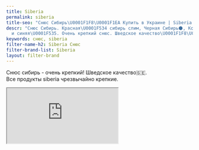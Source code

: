 ```yaml
---
title: Siberia
permalink: siberia
title-seo: "Снюс Сибирь\U0001F1F8\U0001F1EA Купить в Украине | Siberia Снюс"
descr: "Снюс Cибирь. Красная\U0001F534 сибирь слим, Черная Сибирь⚫, Коричневая\U0001F7E4
  и синяя\U0001F535. Очень крепкий снюс. Шведское качество\U0001F1F8\U0001F1EA"
keywords: снюс, siberia
filter-name-h2: Siberia Снюс
filter-brand-list: Siberia
layout: filter-brand
---
```


Снюс сибирь - очень крепкий! Шведское качество🇸🇪. <br>
Все продукты siberia чрезвычайно крепкие.
<div class="embed-responsive embed-responsive-16by9 mb-3">
  <iframe class="embed-responsive-item" src="https://www.youtube.com/embed/OYQ3cSQTXl8" allowfullscreen></iframe>
</div>